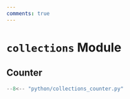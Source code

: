 ```yaml
---
comments: true
---
```


# `collections` Module

## Counter

```python
--8<-- "python/collections_counter.py"
```
